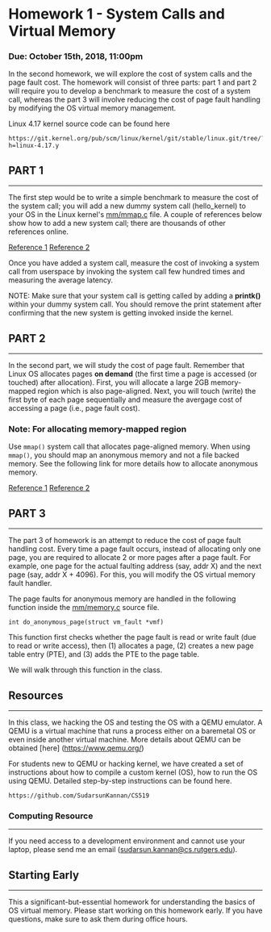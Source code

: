 # Homework 1 - System Calls and Virtual Memory
### Due: October 15th, 2018, 11:00pm


In the second homework, we will explore the cost of system calls and
the page fault cost. The homework will consist of three parts: part 1
and part 2 will require you to develop a benchmark to measure the cost
of a system call, whereas the part 3 will involve reducing the
cost of page fault handling by modifying the OS virtual memory
management.

Linux 4.17 kernel source code can be found here 
```
https://git.kernel.org/pub/scm/linux/kernel/git/stable/linux.git/tree/?h=linux-4.17.y
```

## PART 1
---------
The first step would be to write a simple benchmark to measure the
cost of the system call; you will add a new dummy system call
(hello_kernel) to your OS in the Linux kernel's [mm/mmap.c](https://git.kernel.org/pub/scm/linux/kernel/git/stable/linux.git/tree/mm/mmap.c?h=linux-4.17.y)
file. A couple of references below show how to add a new system call; there are thousands of other references online.

[Reference 1](https://shanetully.com/2014/04/adding-a-syscall-to-linux-3-14/) 
[Reference 2](https://macboypro.wordpress.com/2009/05/15/adding-a-custom-system-call-to-the-linux-os/) 

Once you have added a system call, measure the cost of invoking a system call
from userspace by invoking the system call few hundred times and measuring the average
latency.

NOTE: Make sure that your system call is getting called by adding a **printk()**
within your dummy system call. You should remove the print statement after
confirming that the new system is getting invoked inside the kernel.

## PART 2
---------
In the second part, we will study the cost of page fault. 
Remember that Linux OS allocates pages **on demand** (the first time a page
is accessed (or touched) after allocation). First, you will allocate a large 2GB memory-mapped 
region which is also page-aligned. Next, you will touch (write) the first byte of each 
page sequentially and measure the avergage cost of accessing a page (i.e., page fault cost).

### Note: For allocating memory-mapped region 
Use `mmap()` system call that allocates page-aligned memory. When using `mmap()`, you should 
map an anonymous memory and not a file backed memory. See the following link for 
more details how to allocate anonymous memory.

[Reference 1](http://man7.org/linux/man-pages/man2/mmap.2.html)
[Reference 2](http://man7.org/tlpi/code/online/dist/mmap/anon_mmap.c.html)

## PART 3
---------

The part 3 of homework is an attempt to reduce the cost of page fault handling
cost. Every time a page fault occurs, instead of allocating only one page, you
are required to allocate 2 or more pages after a page fault. For example, one
page for the actual faulting address (say, addr X) and the next page (say, addr
X + 4096). For this, you will modify the OS virtual memory fault handler.

The page faults for anonymous memory are handled in the following function
inside the
[mm/memory.c](https://git.kernel.org/pub/scm/linux/kernel/git/stable/linux.git/tree/mm/memory.c?h=linux-4.17.y)
source file.

```
int do_anonymous_page(struct vm_fault *vmf)
```
This function first checks whether the page fault is read or write fault (due to
read or write access), then (1) allocates a page, (2) creates a new page table
entry (PTE), and (3) adds the PTE to the page table.

We will walk through this function in the class.

## Resources
-------------
In this class, we hacking the OS and testing the OS with a QEMU emulator. 
A QEMU is a virtual machine that runs a process either on a baremetal OS 
or even inside another virtual machine. More details about QEMU can be
obtained [here] (https://www.qemu.org/)

For students new to QEMU or hacking kernel, we have created a set of 
instructions about how to compile a custom kernel (OS), how to run the 
OS using QEMU. Detailed step-by-step instructions can be found here. 

```
https://github.com/SudarsunKannan/CS519
```

### Computing Resource
---------------------
If you need access to a development environment and cannot use your laptop, 
please send me an email (sudarsun.kannan@cs.rutgers.edu).


## Starting Early
-----------------
This a significant-but-essential homework for understanding the basics of OS
virtual memory. Please start working on this homework early. If you have
questions, make sure to ask them during office hours.




























